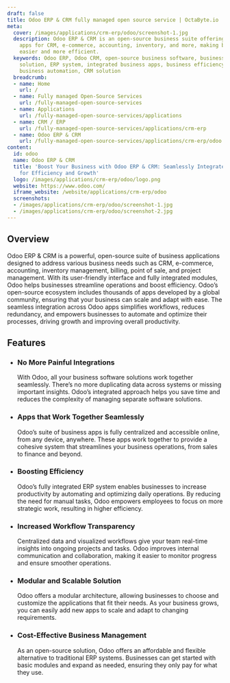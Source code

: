 ```yaml
---
draft: false
title: Odoo ERP & CRM fully managed open source service | OctaByte.io
meta:
  cover: /images/applications/crm-erp/odoo/screenshot-1.jpg
  description: Odoo ERP & CRM is an open-source business suite offering integrated
    apps for CRM, e-commerce, accounting, inventory, and more, making business management
    easier and more efficient.
  keywords: Odoo ERP, Odoo CRM, open-source business software, business management
    solution, ERP system, integrated business apps, business efficiency, Odoo features,
    business automation, CRM solution
  breadcrumb:
  - name: Home
    url: /
  - name: Fully managed Open-Source Services
    url: /fully-managed-open-source-services
  - name: Applications
    url: /fully-managed-open-source-services/applications
  - name: CRM / ERP
    url: /fully-managed-open-source-services/applications/crm-erp
  - name: Odoo ERP & CRM
    url: /fully-managed-open-source-services/applications/crm-erp/odoo
content:
  id: odoo
  name: Odoo ERP & CRM
  title: 'Boost Your Business with Odoo ERP & CRM: Seamlessly Integrated Solutions
    for Efficiency and Growth'
  logo: /images/applications/crm-erp/odoo/logo.png
  website: https://www.odoo.com/
  iframe_website: /website/applications/crm-erp/odoo
  screenshots:
  - /images/applications/crm-erp/odoo/screenshot-1.jpg
  - /images/applications/crm-erp/odoo/screenshot-2.jpg
---
```


## Overview

Odoo ERP & CRM is a powerful, open-source suite of business applications designed to address various business needs such as CRM, e-commerce, accounting, inventory management, billing, point of sale, and project management. With its user-friendly interface and fully integrated modules, Odoo helps businesses streamline operations and boost efficiency. Odoo’s open-source ecosystem includes thousands of apps developed by a global community, ensuring that your business can scale and adapt with ease. The seamless integration across Odoo apps simplifies workflows, reduces redundancy, and empowers businesses to automate and optimize their processes, driving growth and improving overall productivity.

## Features

- ### No More Painful Integrations

  With Odoo, all your business software solutions work together seamlessly. There’s no more duplicating data across systems or missing important insights. Odoo’s integrated approach helps you save time and reduces the complexity of managing separate software solutions.

- ### Apps that Work Together Seamlessly

  Odoo’s suite of business apps is fully centralized and accessible online, from any device, anywhere. These apps work together to provide a cohesive system that streamlines your business operations, from sales to finance and beyond.

- ### Boosting Efficiency

  Odoo’s fully integrated ERP system enables businesses to increase productivity by automating and optimizing daily operations. By reducing the need for manual tasks, Odoo empowers employees to focus on more strategic work, resulting in higher efficiency.

- ### Increased Workflow Transparency

  Centralized data and visualized workflows give your team real-time insights into ongoing projects and tasks. Odoo improves internal communication and collaboration, making it easier to monitor progress and ensure smoother operations.

- ### Modular and Scalable Solution

  Odoo offers a modular architecture, allowing businesses to choose and customize the applications that fit their needs. As your business grows, you can easily add new apps to scale and adapt to changing requirements.

- ### Cost-Effective Business Management

  As an open-source solution, Odoo offers an affordable and flexible alternative to traditional ERP systems. Businesses can get started with basic modules and expand as needed, ensuring they only pay for what they use.